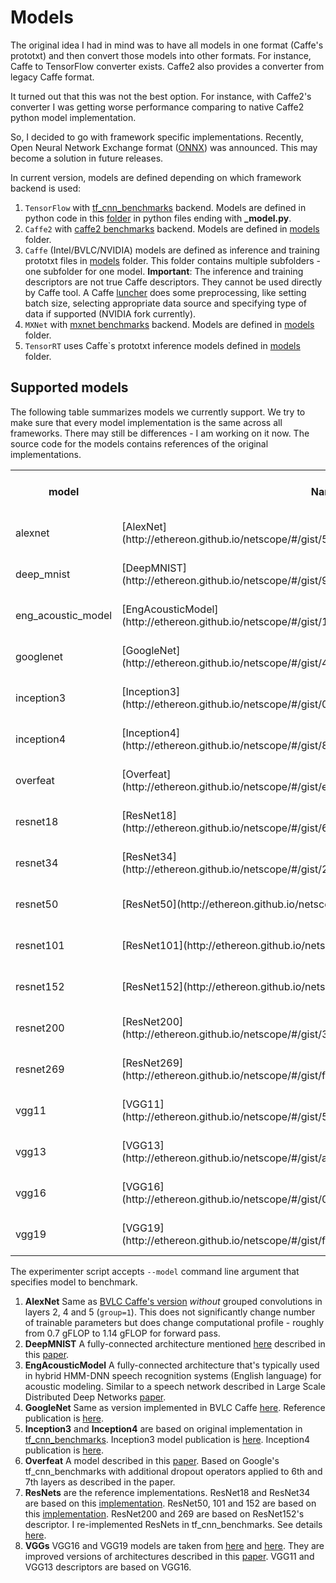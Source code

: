 # __Models__

The original idea I had in mind was to have all models in one format (Caffe's prototxt)
and then convert those models into other formats. For instance, Caffe to TensorFlow converter
exists. Caffe2 also provides a converter from legacy Caffe format.

It turned out that this was not the best option. For instance, with Caffe2's converter
I was getting worse performance comparing to native Caffe2 python model implementation.

So, I decided to go with framework specific implementations. Recently, Open Neural Network
Exchange format ([ONNX](https://github.com/onnx/onnx)) was announced.
This may become a solution in future releases.

In current version, models are defined depending on which framework backend is used:

1. ``TensorFlow`` with [tf_cnn_benchmarks](https://github.com/HewlettPackard/dlcookbook-dlbs/tree/master/python/tf_cnn_benchmarks)
   backend. Models are defined in python code in this [folder](https://github.com/HewlettPackard/dlcookbook-dlbs/tree/master/python/tf_cnn_benchmarks)
   in python files ending with **_model.py**.
2. ``Caffe2`` with [caffe2 benchmarks](https://github.com/HewlettPackard/dlcookbook-dlbs/tree/master/python/caffe2_benchmarks)
   backend. Models are defined in [models](https://github.com/HewlettPackard/dlcookbook-dlbs/tree/master/python/caffe2_benchmarks/models)
   folder.
3. ``Caffe`` (Intel/BVLC/NVIDIA) models are defined as inference and training prototxt files in
   [models](https://github.com/HewlettPackard/dlcookbook-dlbs/tree/master/models) folder. This folder contains
   multiple subfolders - one subfolder for one model.
   **Important**: The inference and training descriptors are not true Caffe descriptors. They cannot be used
   directly by Caffe tool. A Caffe [luncher](https://github.com/HewlettPackard/dlcookbook-dlbs/blob/master/scripts/launchers/caffe.sh)
   does some preprocessing, like setting batch size, selecting appropriate data source and specifying
   type of data if supported (NVIDIA fork currently).
4. ``MXNet`` with [mxnet benchmarks](https://github.com/HewlettPackard/dlcookbook-dlbs/tree/master/python/mxnet_benchmarks)
   backend. Models are defined in [models](https://github.com/HewlettPackard/dlcookbook-dlbs/tree/master/python/mxnet_benchmarks/models)
   folder.
5. ``TensorRT`` uses Caffe\`s prototxt inference models defined in [models](https://github.com/HewlettPackard/dlcookbook-dlbs/tree/master/models)
   folder.

## Supported models

The following table summarizes models we currently support. We try to make sure that every
model implementation is the same across all frameworks. There may still be differences - I am working
on it now. The source code for the models contains references of the original implementations.

<table>
  <tr>
    <th>model</th><th>Name</th><th>#Parameters</th><th>#Model size (Mb)</th><th>TensorFlow</th><th>Caffe</th><th>TensorRT</th><th>Caffe2</th><th>MXNet</th>
  </tr>
  <tr>
    <td>alexnet</td><td>[AlexNet](http://ethereon.github.io/netscope/#/gist/5c94a074f4e4ac4b81ee28a796e04b5d)</td>
    <td>62,378,344</td><td>238</td>
    <td>[Impl](https://github.com/HewlettPackard/dlcookbook-dlbs/blob/master/python/tf_cnn_benchmarks/alexnet_model.py)</td>
    <td colspan="2">[Impl](https://github.com/HewlettPackard/dlcookbook-dlbs/tree/master/models/bvlc_alexnet)</td>
    <td>[Impl](https://github.com/HewlettPackard/dlcookbook-dlbs/blob/master/python/caffe2_benchmarks/models/alexnet.py)</td>
    <td>[Impl](https://github.com/HewlettPackard/dlcookbook-dlbs/blob/master/python/mxnet_benchmarks/models/alexnet.py)</td>
  </tr>
  <tr>
    <td>deep_mnist</td><td>[DeepMNIST](http://ethereon.github.io/netscope/#/gist/9c75cd95891207082bd42264eb7a2706)</td>
    <td>11,972,510</td><td>46</td>
    <td>[Impl](https://github.com/HewlettPackard/dlcookbook-dlbs/blob/master/python/tf_cnn_benchmarks/deepmnist_model.py)</td>
    <td colspan="2">[Impl](https://github.com/HewlettPackard/dlcookbook-dlbs/tree/master/models/deep_mnist)</td>
    <td>[Impl](https://github.com/HewlettPackard/dlcookbook-dlbs/blob/master/python/caffe2_benchmarks/models/deep_mnist.py)</td>
    <td>[Impl](https://github.com/HewlettPackard/dlcookbook-dlbs/blob/master/python/mxnet_benchmarks/models/deep_mnist.py)</td>
  </tr>
  <tr>
    <td>eng_acoustic_model</td><td>[EngAcousticModel](http://ethereon.github.io/netscope/#/gist/10f5dee56b6f7bbb5da26749bd37ae16)</td>
    <td>34,678,784</td><td>133</td>
    <td>[Impl](https://github.com/HewlettPackard/dlcookbook-dlbs/blob/master/python/tf_cnn_benchmarks/engacoustic_model.py)</td>
    <td colspan="2">[Impl](https://github.com/HewlettPackard/dlcookbook-dlbs/tree/master/models/eng_acoustic_model)</td>
    <td>[Impl](https://github.com/HewlettPackard/dlcookbook-dlbs/blob/master/python/caffe2_benchmarks/models/eng_acoustic_model.py)</td>
    <td>[Impl](https://github.com/HewlettPackard/dlcookbook-dlbs/blob/master/python/mxnet_benchmarks/models/eng_acoustic_model.py)</td>
  </tr>
  <tr>
    <td>googlenet</td><td>[GoogleNet](http://ethereon.github.io/netscope/#/gist/4325909f3683e51eaf93fdaeed6b2a9b)</td>
    <td>6,998,552</td><td>27</td>
    <td>[Impl](https://github.com/HewlettPackard/dlcookbook-dlbs/blob/master/python/tf_cnn_benchmarks/googlenet_model.py)</td>
    <td colspan="2">[Impl](https://github.com/HewlettPackard/dlcookbook-dlbs/tree/master/models/bvlc_googlenet)</td>
    <td>[Impl](https://github.com/HewlettPackard/dlcookbook-dlbs/blob/master/python/caffe2_benchmarks/models/googlenet.py)</td>
    <td>[Impl](https://github.com/HewlettPackard/dlcookbook-dlbs/blob/master/python/mxnet_benchmarks/models/googlenet.py)</td>
  </tr>
  <tr>
    <td>inception3</td><td>[Inception3](http://ethereon.github.io/netscope/#/gist/04a797f778a7d513a9b52af4c1dbee4e)</td>
    <td>23,869,094</td><td>91</td>
    <td rowspan="2">[Impl](https://github.com/HewlettPackard/dlcookbook-dlbs/blob/master/python/tf_cnn_benchmarks/inception_model.py)</td>
    <td colspan=2>[Impl](https://github.com/HewlettPackard/dlcookbook-dlbs/tree/master/models/inception3)</td>
    <td rowspan=2>[Impl](https://github.com/HewlettPackard/dlcookbook-dlbs/blob/master/python/caffe2_benchmarks/models/inception.py)</td>
    <td rowspan=2>[Impl](https://github.com/HewlettPackard/dlcookbook-dlbs/blob/master/python/mxnet_benchmarks/models/inception.py)</td>
  </tr>
  <tr>
    <td>inception4</td><td>[Inception4](http://ethereon.github.io/netscope/#/gist/8fdab7a3ea5bceb9169832dfd73b5e31)</td>
    <td>42,743,133</td><td>163</td>
    <td colspan=2>[Impl](https://github.com/HewlettPackard/dlcookbook-dlbs/tree/master/models/inception4)</td>
  </tr>
  <tr>
    <td>overfeat</td><td>[Overfeat](http://ethereon.github.io/netscope/#/gist/ebfeff824393bcd66a9ceb851d8e5bde)</td>
    <td>145,920,872</td><td>557</td>
    <td>[Impl](https://github.com/HewlettPackard/dlcookbook-dlbs/blob/master/python/tf_cnn_benchmarks/overfeat_model.py)</td>
    <td colspan=2>[Impl](https://github.com/HewlettPackard/dlcookbook-dlbs/tree/master/models/overfeat)</td>
    <td>[Impl](https://github.com/HewlettPackard/dlcookbook-dlbs/blob/master/python/caffe2_benchmarks/models/overfeat.py)</td>
    <td>[Impl](https://github.com/HewlettPackard/dlcookbook-dlbs/blob/master/python/mxnet_benchmarks/models/overfeat.py)</td>
  </tr>
  <tr>
    <td>resnet18</td><td>[ResNet18](http://ethereon.github.io/netscope/#/gist/649e0fb6c96c60c9f0abaa339da3cd27)</td>
    <td>11,703,485</td><td>45</td>
    <td rowspan="7" framework="tensorflow">[Impl](https://github.com/HewlettPackard/dlcookbook-dlbs/blob/master/python/tf_cnn_benchmarks/resnet_model.py)</td>
    <td colspan=2>[Impl](https://github.com/HewlettPackard/dlcookbook-dlbs/tree/master/models/resnet18)</td>
    <td rowspan="7" framework="caffe2">[Impl](https://github.com/HewlettPackard/dlcookbook-dlbs/blob/master/python/caffe2_benchmarks/models/resnet.py)</td>
    <td rowspan="7" framework="mxnet">[Impl](https://github.com/HewlettPackard/dlcookbook-dlbs/blob/master/python/mxnet_benchmarks/models/resnet.py)</td>
  </tr>
  <tr>
    <td>resnet34</td><td>[ResNet34](http://ethereon.github.io/netscope/#/gist/277a9604370076d8eed03e9e44e23d53)</td>
    <td>21,819,085</td><td>84</td>
    <td colspan=2>[Impl](https://github.com/HewlettPackard/dlcookbook-dlbs/tree/master/models/resnet34)</td>
  </tr>
  <tr>
    <td>resnet50</td><td>[ResNet50](http://ethereon.github.io/netscope/#/gist/db945b393d40bfa26006)</td>
    <td>25,610,269</td><td>98</td>
    <td colspan="2">[Impl](https://github.com/HewlettPackard/dlcookbook-dlbs/tree/master/models/resnet50)</td>
  </tr>
  <tr>
    <td>resnet101</td><td>[ResNet101](http://ethereon.github.io/netscope/#/gist/b21e2aae116dc1ac7b50)</td>
    <td>44,654,608</td><td>171</td>
    <td colspan="2">[Impl](https://github.com/HewlettPackard/dlcookbook-dlbs/tree/master/models/resnet101)</td>
  </tr>
  <tr>
    <td>resnet152</td><td>[ResNet152](http://ethereon.github.io/netscope/#/gist/d38f3e6091952b45198b)</td>
    <td>60,344,387</td><td>231</td>
    <td colspan="2">[Impl](https://github.com/HewlettPackard/dlcookbook-dlbs/tree/master/models/resnet152)</td>
  </tr>
  <tr>
    <td>resnet200</td><td>[ResNet200](http://ethereon.github.io/netscope/#/gist/38a20d8dd1a4725d12659c8e313ab2c7)</td>
    <td>64,850,035</td><td>248</td>
    <td framework="caffe" colspan=2>[Impl](https://github.com/HewlettPackard/dlcookbook-dlbs/tree/master/models/resnet200)</td>
  </tr>
  <tr>
    <td>resnet269</td><td>[ResNet269](http://ethereon.github.io/netscope/#/gist/fbf7c67565523a9ac2c349aa89c5e78d)</td>
    <td>102,326,456</td><td>391</td>
    <td framework="caffe" colspan=2>[Impl](https://github.com/HewlettPackard/dlcookbook-dlbs/tree/master/models/resnet269)</td>
  </tr>
  <tr>
    <td>vgg11</td><td>[VGG11](http://ethereon.github.io/netscope/#/gist/5550b93fb51ab63d520af5be555d691f)</td>
    <td>132,863,336</td><td>507</td>
    <td rowspan="4">[Impl](https://github.hpe.com/labs/dlcookbook/blob/master/python/tf_cnn_benchmarks/vgg_model.py)</td>
    <td colspan="2">[Impl](https://github.com/HewlettPackard/dlcookbook-dlbs/tree/master/models/vgg11)</td>
    <td rowspan="4">[Impl](https://github.com/HewlettPackard/dlcookbook-dlbs/blob/master/python/caffe2_benchmarks/models/vgg.py)</td>
    <td rowspan="4">[Impl](https://github.com/HewlettPackard/dlcookbook-dlbs/blob/master/python/mxnet_benchmarks/models/vgg.py)</td>
  </tr>
  <tr>
    <td>vgg13</td><td>[VGG13](http://ethereon.github.io/netscope/#/gist/a96ba317064a61b22a1742bd05c54816)</td>
    <td>133,047,848</td><td>508</td>
    <td colspan="2">[Impl](https://github.com/HewlettPackard/dlcookbook-dlbs/tree/master/models/vgg13)</td>
  </tr>
  <tr>
    <td>vgg16</td><td>[VGG16](http://ethereon.github.io/netscope/#/gist/050efcbb3f041bfc2a392381d0aac671)</td>
    <td>138,357,544</td><td>528</td>
    <td colspan="2">[Impl](https://github.com/HewlettPackard/dlcookbook-dlbs/tree/master/models/vgg16)</td>
  </tr>
  <tr>
    <td>vgg19</td><td>[VGG19](http://ethereon.github.io/netscope/#/gist/f9e55d5947ac0043973b32b7ff51b778)</td>
    <td>143,667,240</td><td>548</td>
    <td colspan="2">[Impl](https://github.com/HewlettPackard/dlcookbook-dlbs/tree/master/models/vgg19)</td>
  </tr>
</table>

The experimenter script accepts ``--model`` command line argument that specifies model to benchmark.

1. __AlexNet__ Same as [BVLC Caffe's version](https://github.com/BVLC/caffe/tree/master/models/bvlc_alexnet) _without_ grouped convolutions in layers 2, 4 and 5 (`group=1`). This does not significantly change number of  trainable parameters but does change computational profile - roughly from 0.7 gFLOP to 1.14 gFLOP for forward pass.
2. __DeepMNIST__ A fully-connected architecture mentioned [here](http://yann.lecun.com/exdb/mnist/) described in this [paper](http://arxiv.org/abs/1003.0358).
3. __EngAcousticModel__ A fully-connected architecture that's typically used in hybrid HMM-DNN speech recognition systems (English language) for acoustic modeling. Similar to a speech network described in Large Scale Distributed Deep Networks [paper](https://research.google.com/archive/large_deep_networks_nips2012.html).
4. __GoogleNet__ Same as version implemented in BVLC Caffe [here](https://github.com/BVLC/caffe/tree/master/models/bvlc_googlenet). Reference publication is [here](http://arxiv.org/abs/1409.4842).
5. __Inception3__ and __Inception4__ are based on original implementation in [tf_cnn_benchmarks](https://github.com/HewlettPackard/dlcookbook-dlbs/blob/master/python/tf_cnn_benchmarks/inception_model.py). Inception3 model publication is [here](http://arxiv.org/abs/1512.00567). Inception4 publication is [here](http://arxiv.org/abs/1602.07261).
6. __Overfeat__ A model described in this [paper](https://arxiv.org/pdf/1312.6229.pdf). Based on Google's tf_cnn_benchmarks with additional dropout operators applied to 6th and 7th layers as described in the paper.
7. __ResNets__ are the reference implementations. ResNet18 and ResNet34 are based on this [implementation](https://github.com/antingshen/resnet-protofiles).
ResNet50, 101 and 152 are based on this [implementation](https://github.com/KaimingHe/deep-residual-networks). ResNet200 and 269 are based on ResNet152's descriptor. I re-implemented ResNets in tf_cnn_benchmarks. See details [here](https://github.com/HewlettPackard/dlcookbook-dlbs/blob/master/python/tf_cnn_benchmarks/resnet_model.py).
8. __VGGs__ VGG16 and VGG19 models are taken from [here](https://gist.github.com/ksimonyan/211839e770f7b538e2d8#file-readme-md) and [here](https://gist.github.com/ksimonyan/3785162f95cd2d5fee77#file-readme-md). They are improved versions of architectures described in this [paper](http://arxiv.org/pdf/1409.1556). VGG11 and VGG13 descriptors are based on VGG16.
